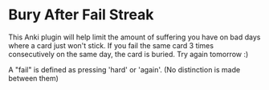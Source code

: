 # Bury After Fail Streak

This Anki plugin will help limit the amount of suffering you have on bad days where a card just won't stick. If you fail the same card 3 times consecutively on the same day, the card is buried. Try again tomorrow :)

A "fail" is defined as pressing 'hard' or 'again'. (No distinction is made between them)

